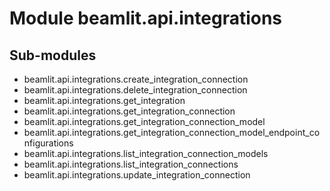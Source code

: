 Module beamlit.api.integrations
===============================

Sub-modules
-----------
* beamlit.api.integrations.create_integration_connection
* beamlit.api.integrations.delete_integration_connection
* beamlit.api.integrations.get_integration
* beamlit.api.integrations.get_integration_connection
* beamlit.api.integrations.get_integration_connection_model
* beamlit.api.integrations.get_integration_connection_model_endpoint_configurations
* beamlit.api.integrations.list_integration_connection_models
* beamlit.api.integrations.list_integration_connections
* beamlit.api.integrations.update_integration_connection